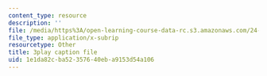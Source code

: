 ```yaml
---
content_type: resource
description: ''
file: /media/https%3A/open-learning-course-data-rc.s3.amazonaws.com/24-908-creole-languages-and-caribbean-identities-spring-2017/1e1da82cba52357640eba9153d54a106_aRZax7Y2t7g.srt
file_type: application/x-subrip
resourcetype: Other
title: 3play caption file
uid: 1e1da82c-ba52-3576-40eb-a9153d54a106
---
```

